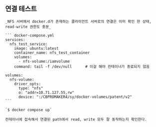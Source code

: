 ## 연결 테스트

    _NFS 서버에서 docker.d가 존재하는 클라이언트 서버로의 연결은 이미 확인 한 상태, read-write 권한도 충분_

    ``` docker-compose.yml
    services:
      nfs_test_service:
        image: ubuntu:latest
        container_name: nfs_test_container
        volumes:
          - nfs-volume:/iamvolume
        command: tail -f /dev/null      # 이걸 해야 컨테이너가 종료되지 않음

    volumes:
      nfs-volume:
        driver_opts:
          type: "nfs"
          o: "addr=10.71.127.55,rw"
          device: ":/CBPROMAKER4/sy/docker-volumes/patent/v2"
    ```

    `$ docker compose up`

    컨테이너에 접속해서 연결된 path에서 read, write 모두 잘 동작하는지 확인한다.
